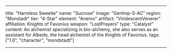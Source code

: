 ---

title: "Harmless Sweetie"
name: "Sucrose"
image: "GenImp-S-AC"
region: "Monstadt"
tier: "4-Star"
element: "Anemo"
artifact: "ViridescentVenerer"
affiliation: Knights of Favonius
weapon: "LostPrayers"
type: "Catalyst"
content: An alchemist specializing in bio-alchemy, she also serves as an assistant for Albedo, the head alchemist of the Knights of Favonius.
tags: ["1.0", "character", "mondstadt"]

---